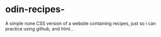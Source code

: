 # odin-recipes-

A simple none CSS version of a website containing recipes, just so i can practice using github, and html...
  